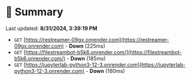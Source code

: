 # 📖 Summary
Last updated: **8/31/2024, 3:39:19 PM**

- `GET` [https://restreamer-09gx.onrender.com](https://restreamer-09gx.onrender.com) - **Down** (225ms)
- `GET` [https://filestreambot-b5k6.onrender.com/](https://filestreambot-b5k6.onrender.com/) - **Down** (185ms)
- `GET` [https://jupyterlab-python3-12-3.onrender.com](https://jupyterlab-python3-12-3.onrender.com) - **Down** (180ms)

